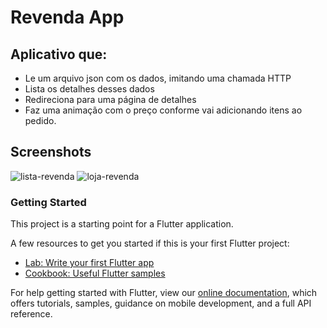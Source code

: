 # Revenda App

## Aplicativo que:
- Le um arquivo json com os dados, imitando uma chamada HTTP
- Lista os detalhes desses dados
- Redireciona para uma página de detalhes
- Faz uma animação com o preço conforme vai adicionando itens ao pedido.

## Screenshots
![lista-revenda](https://user-images.githubusercontent.com/37453847/91640312-00ebce80-e9f3-11ea-8c8a-887c756ea362.png)
![loja-revenda](https://user-images.githubusercontent.com/37453847/91640330-18c35280-e9f3-11ea-9ded-75a4fff45680.png)


### Getting Started

This project is a starting point for a Flutter application.

A few resources to get you started if this is your first Flutter project:

- [Lab: Write your first Flutter app](https://flutter.dev/docs/get-started/codelab)
- [Cookbook: Useful Flutter samples](https://flutter.dev/docs/cookbook)

For help getting started with Flutter, view our
[online documentation](https://flutter.dev/docs), which offers tutorials,
samples, guidance on mobile development, and a full API reference.

